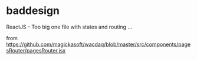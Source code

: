 # baddesign
ReactJS - Too big one file with states and routing ...

from 
https://github.com/magickasoft/wacdaq/blob/master/src/components/pagesRouter/pagesRouter.jsx
